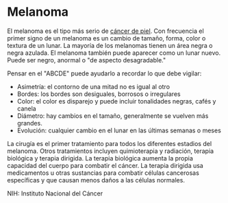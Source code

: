 Melanoma
========


El melanoma es el tipo más serio de [cáncer de piel](https://medlineplus.gov/spanish/skincancer.html). Con frecuencia el primer signo de un melanoma es un cambio de tamaño, forma, color o textura de un lunar. La mayoría de los melanomas tienen un área negra o negra azulada. El melanoma también puede aparecer como un lunar nuevo. Puede ser negro, anormal o "de aspecto desagradable."


Pensar en el "ABCDE" puede ayudarlo a recordar lo que debe vigilar:


* Asimetría: el contorno de una mitad no es igual al otro
* Bordes: los bordes son desiguales, borrosos o irregulares
* Color: el color es disparejo y puede incluir tonalidades negras, cafés y canela
* Diámetro: hay cambios en el tamaño, generalmente se vuelven más grandes.
* Evolución: cualquier cambio en el lunar en las últimas semanas o meses


La cirugía es el primer tratamiento para todos los diferentes estadios del melanoma. Otros tratamientos incluyen quimioterapia y radiación, terapia biológica y terapia dirigida. La terapia biológica aumenta la propia capacidad del cuerpo para combatir el cáncer. La terapia dirigida usa medicamentos u otras sustancias para combatir células cancerosas específicas y que causan menos daños a las células normales. 


NIH: Instituto Nacional del Cáncer

